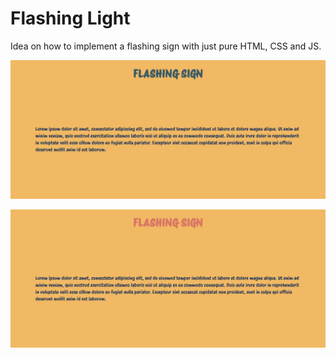 # Flashing Light

Idea on how to implement a flashing sign with just pure HTML, CSS and JS.

![Demo picture](https://github.com/DavidKarpinski/flashing_light/blob/main/demo.png)

![Demo picture](demo-2.png)
